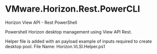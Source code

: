# VMware.Horizon.Rest.PowerCLI
Horizon View API - Rest PowerShell 

Powershell Horizon desktop management using View API Rest.

Helper file is added with an payload example of inputs required to create desktop pool. File Name: Horizon.VLSI.Helper.ps1
